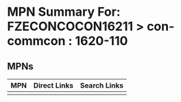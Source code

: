 



# MPN Summary For: FZECONCOCON16211 > con-commcon : 1620-110

## MPNs
  

|MPN|Direct Links|Search Links|
| :--- | :--- | :--- |
||||
